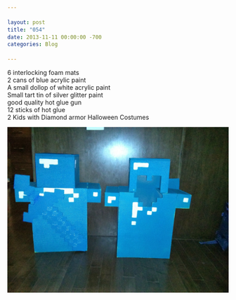 ```yaml
---

layout: post  
title: "054"  
date: 2013-11-11 00:00:00 -700  
categories: Blog

---
```


6 interlocking foam mats  
2 cans of blue acrylic paint  
A small dollop of white acrylic paint  
Small tart tin of silver glitter paint  
good quality hot glue gun   
12 sticks of hot glue  
2 Kids with Diamond armor Halloween Costumes

![Picture](/uploads/9553064_orig.jpg)